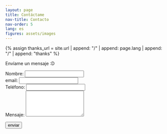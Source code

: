 ```yaml
---
layout: page
title: Contáctame
nav-title: Contacto
nav-order: 5
lang: es
figures: assets/images
---
```

{% assign thanks_url = site.url | append: "/" | append: page.lang | append: "/" | append: "thanks" %}

Envíame un mensaje :D

<form
  action="https://formspree.io/meqgqjdq"
  method="POST"
>
  <div class="form-group">
    <label>
      Nombre:
    </label>
    <input type="text" name="_name">
  </div>
  
  <div class="form-group">
    <label>
      email:
    </label>
    <input type="email" required name="_email">
  </div>
  
  <div class="form-group">
    <label>
      Teléfono:
    </label>
    <input type="phone" name="_phone">
  </div>

  <div class="form-group">
    <label>
      Mensaje:
    </label>
    <textarea required rows="5" name="_message"></textarea>
  </div>
  <input type="hidden" name="_next" value="{{ thanks_url }}">

  <button class="btn btn-success" type="submit">enviar</button>
</form>